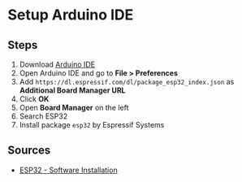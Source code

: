 # Setup Arduino IDE

## Steps

1) Download [Arduino IDE](https://www.arduino.cc/en/software)
2) Open Arduino IDE and go to **File > Preferences**
3) Add `https://dl.espressif.com/dl/package_esp32_index.json` as **Additional Board Manager URL**
4) Click **OK**
5) Open  **Board Manager** on the left
6) Search ESP32
7) Install package `esp32` by Espressif Systems

## Sources

- [ESP32 - Software Installation](https://esp32io.com/tutorials/esp32-software-installation)
